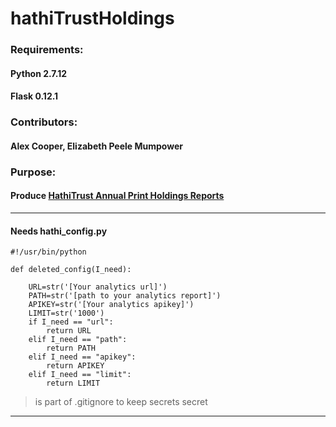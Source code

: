 # hathiTrustHoldings

### Requirements:

#### Python 2.7.12

#### Flask 0.12.1

### Contributors:

#### Alex Cooper, Elizabeth Peele Mumpower

### Purpose:

#### Produce [HathiTrust Annual Print Holdings Reports](https://www.hathitrust.org/print_holdings)

----

#### Needs hathi_config.py

```
#!/usr/bin/python

def deleted_config(I_need):

    URL=str('[Your analytics url]')
    PATH=str('[path to your analytics report]')
    APIKEY=str('[Your analytics apikey]')
    LIMIT=str('1000')
    if I_need == "url":
        return URL
    elif I_need == "path":
        return PATH
    elif I_need == "apikey":
        return APIKEY
    elif I_need == "limit":
        return LIMIT
```

> is part of .gitignore to keep secrets secret

----
